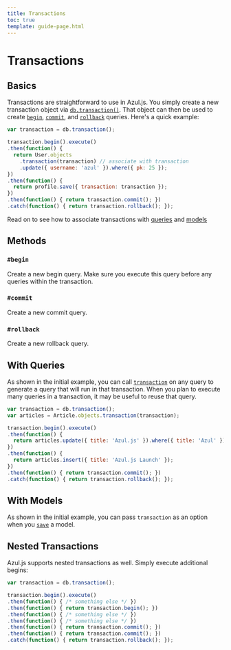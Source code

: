 ```yaml
---
title: Transactions
toc: true
template: guide-page.html
---
```


# Transactions

## Basics

Transactions are straightforward to use in Azul.js. You simply create a new
transaction object via [`db.transaction()`][azul-queries#transactions]. That
object can then be used to create [`begin`](#methods-begin),
[`commit`](#methods-commit), and [`rollback`](#methods-rollback) queries.
Here's a quick example:

```js
var transaction = db.transaction();

transaction.begin().execute()
.then(function() {
  return User.objects
    .transaction(transaction) // associate with transaction
    .update({ username: 'azul' }).where({ pk: 25 });
})
.then(function() {
  return profile.save({ transaction: transaction });
})
.then(function() { return transaction.commit(); })
.catch(function() { return transaction.rollback(); });
```

Read on to see how to associate transactions with [queries](#with-queries) and
[models](#with-models)

## Methods

### `#begin`

Create a new begin query. Make sure you execute this query before any queries
within the transaction.

### `#commit`

Create a new commit query.

### `#rollback`

Create a new rollback query.

## With Queries

As shown in the initial example, you can call
[`transaction`][azul-queries#transaction-method] on any query to generate a
query that will run in that transaction. When you plan to execute many queries
in a transaction, it may be useful to reuse that query.

```js
var transaction = db.transaction();
var articles = Article.objects.transaction(transaction);

transaction.begin().execute()
.then(function() {
  return articles.update({ title: 'Azul.js' }).where({ title: 'Azul' });
})
.then(function() {
  return articles.insert({ title: 'Azul.js Launch' });
})
.then(function() { return transaction.commit(); })
.catch(function() { return transaction.rollback(); });
```

## With Models

As shown in the initial example, you can pass `transaction` as an option when
you [`save`][azul-model#save] a model.

## Nested Transactions

Azul.js supports nested transactions as well. Simply execute additional begins:

```js
var transaction = db.transaction();

transaction.begin().execute()
.then(function() { /* something else */ })
.then(function() { return transaction.begin(); })
.then(function() { /* something else */ })
.then(function() { /* something else */ })
.then(function() { return transaction.commit(); })
.then(function() { return transaction.commit(); })
.catch(function() { return transaction.rollback(); });
```

[azul-model#save]: /guides/models/#methods-properties-save
[azul-queries#transactions]: /guides/queries/#transactions
[azul-queries#transaction-method]: /guides/queries/#transactions-transaction